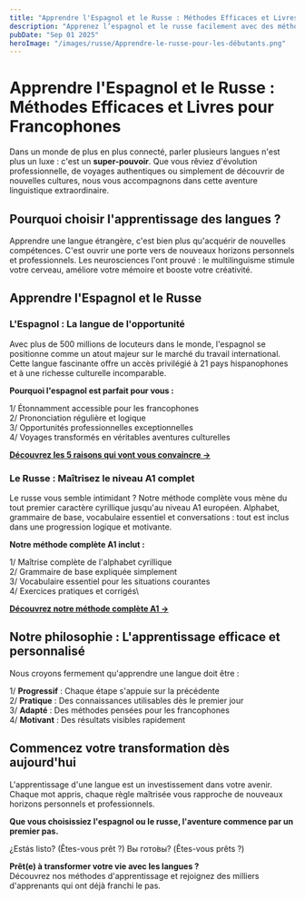 ```yaml
---
title: "Apprendre l'Espagnol et le Russe : Méthodes Efficaces et Livres pour Francophones"
description: "Apprenez l’espagnol et le russe facilement avec des méthodes claires et pratiques. Ressources, cours et conseils pour débutants motivés."
pubDate: "Sep 01 2025"
heroImage: "/images/russe/Apprendre-le-russe-pour-les-débutants.png"
---
```


# Apprendre l'Espagnol et le Russe : Méthodes Efficaces et Livres pour Francophones

Dans un monde de plus en plus connecté, parler plusieurs langues n'est plus un luxe : c'est un **super-pouvoir**. Que vous rêviez d'évolution professionnelle, de voyages authentiques ou simplement de découvrir de nouvelles cultures, nous vous accompagnons dans cette aventure linguistique extraordinaire.

## Pourquoi choisir l'apprentissage des langues ?

Apprendre une langue étrangère, c'est bien plus qu'acquérir de nouvelles compétences. C'est ouvrir une porte vers de nouveaux horizons personnels et professionnels. Les neurosciences l'ont prouvé : le multilinguisme stimule votre cerveau, améliore votre mémoire et booste votre créativité.

## Apprendre l'Espagnol et le Russe

### **L'Espagnol : La langue de l'opportunité**

Avec plus de 500 millions de locuteurs dans le monde, l'espagnol se positionne comme un atout majeur sur le marché du travail international. Cette langue fascinante offre un accès privilégié à 21 pays hispanophones et à une richesse culturelle incomparable.

**Pourquoi l'espagnol est parfait pour vous :**

1/ Étonnamment accessible pour les francophones\
2/ Prononciation régulière et logique\
3/ Opportunités professionnelles exceptionnelles\
4/ Voyages transformés en véritables aventures culturelles

[**Découvrez les 5 raisons qui vont vous convaincre →**](/5-raisons-pour-apprendre-espagnol/)  
### **Le Russe : Maîtrisez le niveau A1 complet**

Le russe vous semble intimidant ? Notre méthode complète vous mène du tout premier caractère cyrillique jusqu'au niveau A1 européen. Alphabet, grammaire de base, vocabulaire essentiel et conversations : tout est inclus dans une progression logique et motivante.

**Notre méthode complète A1 inclut :**

1/ Maîtrise complète de l'alphabet cyrillique\
2/ Grammaire de base expliquée simplement\
3/ Vocabulaire essentiel pour les situations courantes\
4/ Exercices pratiques et corrigés\

[**Découvrez notre méthode complète A1 →**](/decouvrez-alphabet-cyrillique-russe-guide-pour-débutants/)

## Notre philosophie : L'apprentissage efficace et personnalisé

Nous croyons fermement qu'apprendre une langue doit être :

1/ **Progressif** : Chaque étape s'appuie sur la précédente\
2/ **Pratique** : Des connaissances utilisables dès le premier jour\
3/ **Adapté** : Des méthodes pensées pour les francophones\
4/ **Motivant** : Des résultats visibles rapidement

## Commencez votre transformation dès aujourd'hui

L'apprentissage d'une langue est un investissement dans votre avenir. Chaque mot appris, chaque règle maîtrisée vous rapproche de nouveaux horizons personnels et professionnels.

**Que vous choisissiez l'espagnol ou le russe, l'aventure commence par un premier pas.**

¿Estás listo? (Êtes-vous prêt ?) Вы гото́вы? (Êtes-vous prêts ?)


**Prêt(e) à transformer votre vie avec les langues ?**  
Découvrez nos méthodes d'apprentissage et rejoignez des milliers d'apprenants qui ont déjà franchi le pas.